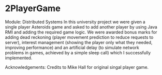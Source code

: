 # 2PlayerGame
Module: Distributed Systems
In this university project we were given a single player Asteroids game and asked to add another player by using Java RMI and adding the required game logic. We were awarded bonus marks for adding dead reckoning (player movement prediction to reduce requests to server), interest management (showing the player only what they needed, improving performance) and an artificial delay (to simulate network problems in games, achieved by a simple sleep call) which I successfully implemented. 

Acknowledgements: 
Credits to Mike Hall for original singal player game.
